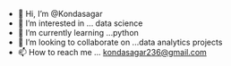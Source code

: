 - 👋 Hi, I’m @Kondasagar
- 👀 I’m interested in ... data science
- 🌱 I’m currently learning ...python
- 💞️ I’m looking to collaborate on ...data analytics projects
- 📫 How to reach me ... kondasagar236@gmail.com

<!---
Kondasagar/Kondasagar is a ✨ special ✨ repository because its `README.md` (this file) appears on your GitHub profile.
You can click the Preview link to take a look at your changes.
--->
